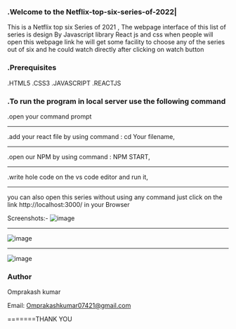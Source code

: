  ### .Welcome to the Netflix-top-six-series-of-2022|

This is a Netflix top six Series of 2021 , The webpage interface of this list of series is design By Javascript library React js and css when people will open this webpage  link he will get some  facility to choose any of  the series out of six and he could watch directly after  clicking on watch button

### .Prerequisites
.HTML5
.CSS3
.JAVASCRIPT
.REACTJS

### .To run the program in local server use the following command

.open your command prompt 
***
.add your react file by using command : cd Your filename,
***
.open our NPM by using command : NPM START,
***
.write hole code on the vs code editor and run it,
***
 you can also open this series without using any command 
just click on the  link http://localhost:3000/
in your Browser 

Screenshots:-
![image](https://user-images.githubusercontent.com/100309892/156055399-93568731-991d-44ec-b3ed-2af5c4c60992.png)
***
![image](https://user-images.githubusercontent.com/100309892/156055584-7935928d-6df2-42ef-b26e-51786a060dbb.png)
***
![image](https://user-images.githubusercontent.com/100309892/156055749-1cde165b-e02b-47dc-88cf-a298801d404f.png)


### Author
Omprakash kumar

Email: Omprakashkumar07421@gmail.com

=======THANK YOU
> > 
